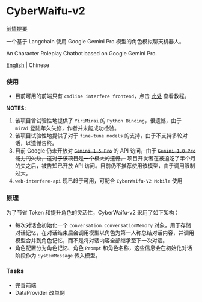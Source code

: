 # CyberWaifu-v2

[前情提要](https://www.bilibili.com/video/BV1rZ421B79N)

一个基于 Langchain 使用 Google Gemini Pro 模型的角色模拟聊天机器人。

An Character Roleplay Chatbot based on Google Gemini Pro.

[English](/docs/README_en.md) | Chinese

### 使用

- 目前可用的前端只有 `cmdline interfere frontend`，点击 [此处](Usage.md) 查看教程。

**NOTES:** 

1. 该项目曾试验性地提供了 `YiriMirai` 的 `Python Binding`，很遗憾，由于 `mirai` 登陆年久失修，作者并未能成功检验。
2. 该项目试验性地提供了对于 `fine-tune models` 的支持，由于不支持多轮对话，以遗憾告终。
3. <s>目前 Google 仍未开放对 `Gemini 1.5 Pro` 的 API 访问，由于 `Gemini 1.0 Pro` 能力的欠缺，这对于该项目是一个极大的遗憾。</s> 项目开发者在被迫吃了半个月的矢之后，被告知已开放 API 访问。目前仍不推荐使用该模型，由于调用限制过大。
4. `web-interfere-api` 现已趋于可用，可配合 `CyberWaifu-V2 Mobile` 使用

### 原理

为了节省 Token 和提升角色的灵活性，CyberWaifu-v2 采用了如下架构：

- 每次对话会初始化一个 `conversation.ConversationMemory` 对象，用于存储对话记忆，在对话结束后会调用模型以角色为第一人称总结对话内容，并调用模型合并到角色记忆，而不是将对话内容全部继承至下一次对话。
- 角色配置分为角色记忆、角色 `Prompt` 和角色名称，这些信息会在初始化对话阶段作为 `SystemMessage` 传入模型。

### Tasks

- 完善前端
- DataProvider 改单例